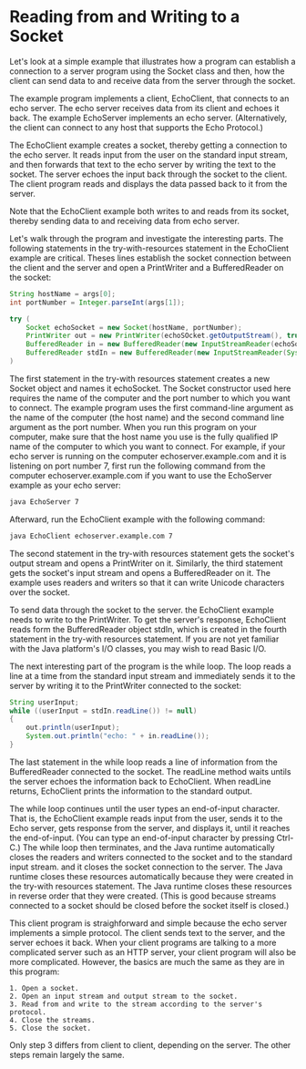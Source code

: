 # Reading from and Writing to a Socket

Let's look at a simple example that illustrates how a program can establish a connection to a server program using the Socket class and then, how the client can send data to and receive data from the server through the socket.

The example program implements a client, EchoClient, that connects to an echo server. The echo server receives data from its client and echoes it back. The example EchoServer implements an echo server. (Alternatively, the client can connect to any host that supports the Echo Protocol.)

The EchoClient example creates a socket, thereby getting a connection to the echo server. It reads input from the user on the standard input stream, and then forwards that text to the echo server by writing the text to the socket. The server echoes the input back through the socket to the client. The client program reads and displays the data passed back to it from the server.

Note that the EchoClient example both writes to and reads from its socket, thereby sending data to and receiving data from echo server.

Let's walk through the program and investigate the interesting parts. The following statements in the try-with-resources statement in the EchoClient example are critical. Theses lines establish the socket connection between the client and the server and open a PrintWriter and a BufferedReader on the socket:

```java
String hostName = args[0];
int portNumber = Integer.parseInt(args[1]);

try (
    Socket echoSocket = new Socket(hostName, portNumber);
    PrintWriter out = new PrintWriter(echoSOcket.getOutputStream(), true);
    BufferedReader in = new BufferedReader(new InputStreamReader(echoSocket.getInputStream()));
    BufferedReader stdIn = new BufferedReader(new InputStreamReader(System.in));
)
```

The first statement in the try-with resources statement creates a new Socket object and names it echoSocket. The Socket constructor used here requires the name of the computer and the port number to which you want to connect. The example program uses the first command-line argument as the name of the computer (the host name) and the second command line argument as the port number. When you run this program on your computer, make sure that the host name you use is the fully qualified IP name of the computer to which you want to connect. For example, if your echo server is running on the computer echoserver.example.com and it is listening on port number 7, first run the following command from the computer echoserver.example.com if you want to use the EchoServer example as your echo server:

```sh
java EchoServer 7
```

Afterward, run the EchoClient example with the following command:

```sh
java EchoClient echoserver.example.com 7
```

The second statement in the try-with resources statement gets the socket's output stream and opens a PrintWriter on it. Similarly, the third statement gets the socket's input stream and opens a BufferedReader on it. The example uses readers and writers so that it can write Unicode characters over the socket.

To send data through the socket to the server. the EchoClient example needs to write to the PrintWriter. To get the server's response, EchoClient reads form the BufferedReader object stdIn, which is created in the fourth statement in the try-with resources statement. If you are not yet familiar with the Java platform's I/O classes, you may wish to read Basic I/O.

The next interesting part of the program is the while loop. The loop reads a line at a time from the standard input stream and immediately sends it to the server by writing it to the PrintWriter connected to the socket:

```java
String userInput;
while ((userInput = stdIn.readLine()) != null)
{
    out.println(userInput);
    System.out.println("echo: " + in.readLine());
}
```

The last statement in the while loop reads a line of information from the BufferedReader connected to the socket. The readLine method waits untils the server echoes the information back to EchoClient. When readLine returns, EchoClient prints the information to the standard output.

The while loop continues until the user types an end-of-input character. That is, the EchoClient example reads input from the user, sends it to the Echo server, gets response from the server, and displays it, until it reaches the end-of-input. (You can type an end-of-input character by pressing Ctrl-C.) The while loop then terminates, and the Java runtime automatically closes the readers and writers connected to the socket and to the standard input stream. and it closes the socket connection to the server. The Java runtime closes these resources automatically because they were created in the try-with resources statement. The Java runtime closes these resources in reverse order that they were created. (This is good because streams connected to a socket should be closed before the socket itself is closed.)

This client program is straighforward and simple because the echo server implements a simple protocol. The client sends text to the server, and the server echoes it back. When your client programs are talking to a more complicated server such as an HTTP server, your client program will also be more complicated. However, the basics are much the same as they are in this program:

```
1. Open a socket.
2. Open an input stream and output stream to the socket.
3. Read from and write to the stream according to the server's protocol.
4. Close the streams.
5. Close the socket.
```

Only step 3 differs from client to client, depending on the server. The other steps remain largely the same.
